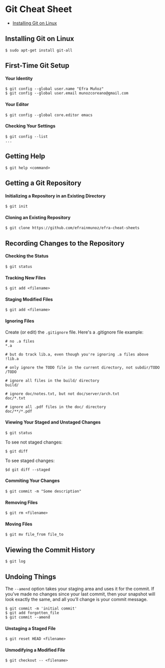 # Git Cheat Sheet
* [Installing Git on Linux](angularjs2.md)

## Installing Git on Linux
```
$ sudo apt-get install git-all
```
## First-Time Git Setup
#### Your Identity
```
$ git config --global user.name "Efra Muñoz"
$ git config --global user.email munozcoreano@gmail.com
```
#### Your Editor
```
$ git config --global core.editor emacs
```
#### Checking Your Settings
```
$ git config --list
...
```
## Getting Help
```
$ git help <command>
```
## Getting a Git Repository
#### Initializing a Repository in an Existing Directory
```
$ git init
```
#### Cloning an Existing Repository
```
$ git clone https://github.com/efrainmunoz/efra-cheat-sheets
```
## Recording Changes to the Repository
#### Checking the Status
```
$ git status
```
#### Tracking New Files
```
$ git add <filename>
```
#### Staging Modified Files
```
$ git add <filename>
````
#### Ignoring Files
Create (or edit) the `.gitignore` file.
Here's a .gitignore file example:
```
# no .a files
*.a

# but do track lib.a, even though you're ignoring .a files above
!lib.a

# only ignore the TODO file in the current directory, not subdir/TODO
/TODO

# ignore all files in the build/ directory
build/

# ignore doc/notes.txt, but not doc/server/arch.txt
doc/*.txt

# ignore all .pdf files in the doc/ directory
doc/**/*.pdf
```
#### Viewing Your Staged and Unstaged Changes
```
$ git status
```
To see not staged changes:
```
$ git diff
```
To see staged changes:
```
$d git diff --staged
```
#### Commiting Your Changes
```
$ git commit -m "Some description"
```
#### Removing Files
```
$ git rm <filename>
```
#### Moving Files
```
$ git mv file_from file_to
```
## Viewing the Commit History
```
$ git log
```
## Undoing Things
The `--amend` option takes your staging area and uses it for the commit. If you’ve made no changes since your last commit, then your snapshot will look exactly the same, and all you’ll change is your commit message.
```
$ git commit -m 'initial commit'
$ git add forgotten_file
$ git commit --amend
```
#### Unstaging a Staged File
```
$ git reset HEAD <filename>
```
#### Unmodifying a Modified File
```
$ git checkout -- <filename>
```
